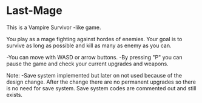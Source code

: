 # Last-Mage
This is a Vampire Survivor -like game. 

You play as a mage fighting against hordes of enemies. Your goal is to survive as long as possible and kill as many as enemy as you can.

-You can move with WASD or arrow buttons.
-By pressing "P" you can pause the game and check your current upgrades and weapons.

Note:
-Save system implemented but later on not used because of the design change. After the change there are no permanent upgrades so there is no need for save system. Save system codes are commented out and still exists.
